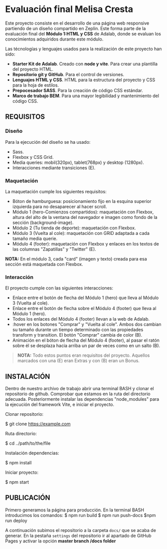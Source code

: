 # Evaluación final Melisa Cresta

Este proyecto consiste en el desarrollo de una página web responsive partiendo de un diseño compartido en Zeplin. Este forma parte de la evaluación final del **Módulo 1:HTML y CSS** de Adalab, donde se evaluan los conocimientos adquiridos durante este módulo.

Las técnologías y lenguajes usados para la realización de este proyecto han sido:

- **Starter Kit de Adalab**. Creado con **node y vite**. Para crear una plantilla del proyecto HTML.
- **Repositorio git y GitHub**. Para el control de versiones.
- **Lenguajes HTML y CSS**. HTML para la estructura del proyecto y CSS para la hoja de estilos.
- **Prepocesador SASS**. Para la creación de código CSS estándar.
- **Marco de trabajo BEM**. Para una mayor legibilidad y mantenimiento del código CSS.

## REQUISITOS

### Diseño
Para la ejecución del diseño se ha usado:
- Sass.
- Flexbox y CSS Grid.
- Media queries: mobil(320px), tablet(768px) y desktop (1280px).
- Interacciones mediante transiciones (E).

### Maquetación
La maquetación cumple los siguientes requisitos:
- Bóton de hamburguesa: posicionamiento fijo en la esquina superior izquierda para no desaparecer al hacer scroll.
- Módulo 1 (hero-Comienzos compartidos): maquetación con Flexbox, altura del alto de la ventana del navegador e imagen como fondo de la sección (background-image).
- Módulo 2 (Tu tienda de deporte): maquetación con Flexbox.
- Módulo 3 (Vuelta al cole): maquetación con GRID adaptada a cada tamaño media querie.
- Módulo 4 (footer): maquetación con Flexbox y enlaces en los textos de las columnas "Zapatillas" y "Twitter" (E). 

**NOTA:** En el módulo 3, cada "card" (imagen y texto) creada para esa sección está maquetada con Flexbox.

### Interacción
El proyecto cumple con las siguientes interacciones:
- Enlace entre el botón de flecha del Módulo 1 (hero) que lleva al Módulo 3 (Vuelta al cole).
- Enlace entre el botón de flecha sobre el Módulo 4 (footer) que lleva al Módulo 1 (hero).
- Todos los enlaces del Módulo 4 (footer) llevan a la web de Adalab.
- :hover en los botones "Comprar" y "Vuelta al cole". Ambos dos cambian su tamaño durante un tiempo determinado con las propiedades transform y transition. El botón "Comprar" cambia de color (B).
- Animación en el bóton de flecha del Módulo 4 (footer), al pasar el ratón sobre él se desplaza hacia arriba un par de veces como en un salto (B). 

> **NOTA:** Todo estos puntos eran requisitos del proyecto. Aquellos marcados con una (E) eran Extras y con (B) eran un Bonus.

## INSTALACIÓN
Dentro de nuestro archivo de trabajo abrir una terminal BASH y clonar el repositorio de github.
Comprobar que estamos en la ruta del directorio adecuada. Posteriormente instalar las dependencias "node_modules" para la ejecución del framework Vite, e iniciar el proyecto. 

Clonar repositorio:

$ git clone https://example.com

Ruta directorio:

$ cd ../path/to/the/file

Instalación dependencias:

$ npm install

Iniciar proyecto:

$ npm start

## PUBLICACIÓN 
Primero generamos la página para producción. En la terminal BASH introducimos los comandos:
$ npm run build
$ npm run push-docs
$npm run deploy

A continuación subimos el repositorio a la carpeta `docs/` que se acaba de generar. En la pestaña `settings` del repositorio ir al apartado de GitHub Pages y activar la opción **master branch /docs folder** 